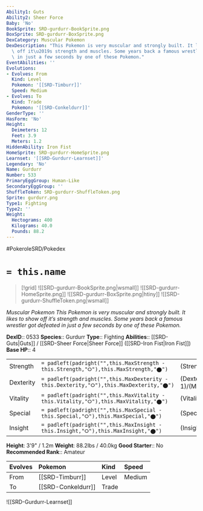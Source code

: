 ```yaml
---
Ability1: Guts
Ability2: Sheer Force
Baby: 'No'
BookSprite: SRD-gurdurr-BookSprite.png
BoxSprite: SRD-gurdurr-BoxSprite.png
DexCategory: Muscular Pokemon
DexDescription: "This Pokemon is very muscular and strongly built. It likes to show\
  \ off it\u2019s strength and muscles. Some years back a famous wrestler got defeated\
  \ in just a few seconds by one of these Pokemon."
EventAbilities: ''
Evolutions:
- Evolves: From
  Kind: Level
  Pokemon: '[[SRD-Timburr]]'
  Speed: Medium
- Evolves: To
  Kind: Trade
  Pokemon: '[[SRD-Conkeldurr]]'
GenderType: ''
HasForm: 'No'
Height:
  Deimeters: 12
  Feet: 3.9
  Meters: 1.2
HiddenAbility: Iron Fist
HomeSprite: SRD-gurdurr-HomeSprite.png
Learnset: '[[SRD-Gurdurr-Learnset]]'
Legendary: 'No'
Name: Gurdurr
Number: 533
PrimaryEggGroup: Human-Like
SecondaryEggGroup: ''
ShuffleToken: SRD-gurdurr-ShuffleToken.png
Sprite: gurdurr.png
Type1: Fighting
Type2: ''
Weight:
  Hectograms: 400
  Kilograms: 40.0
  Pounds: 88.2
---
```


#PokeroleSRD/Pokedex

# `= this.name`

> [!grid]
> ![[SRD-gurdurr-BookSprite.png|wsmall]]
> ![[SRD-gurdurr-HomeSprite.png]]
> ![[SRD-gurdurr-BoxSprite.png|htiny]]
> ![[SRD-gurdurr-ShuffleToken.png|wsmall]]


*Muscular Pokemon*
*This Pokemon is very muscular and strongly built. It likes to show off it’s strength and muscles. Some years back a famous wrestler got defeated in just a few seconds by one of these Pokemon.*

**DexID**:: 0533
**Species**:: Gurdurr
**Type**:: Fighting
**Abilities**:: [[SRD-Guts|Guts]] / [[SRD-Sheer Force|Sheer Force]] ([[SRD-Iron Fist|Iron Fist]])
**Base HP**:: 4

|           |                                                                                        |                                          |
| --------- | -------------------------------------------------------------------------------------- | ---------------------------------------- |
| Strength  | `= padleft(padright("",this.MaxStrength - this.Strength,"⭘"),this.MaxStrength,"⬤")`    | (Strength::3)/(MaxStrength::6)   |
| Dexterity | `= padleft(padright("",this.MaxDexterity - this.Dexterity,"⭘"),this.MaxDexterity,"⬤")` | (Dexterity:: 1)/(MaxDexterity::3) |
| Vitality  | `= padleft(padright("",this.MaxVitality - this.Vitality,"⭘"),this.MaxVitality,"⬤")`    | (Vitality::2)/(MaxVitality::5)   |
| Special   | `= padleft(padright("",this.MaxSpecial - this.Special,"⭘"),this.MaxSpecial,"⬤")`       | (Special::1)/(MaxSpecial::3)     |
| Insight   | `= padleft(padright("",this.MaxInsight - this.Insight,"⭘"),this.MaxInsight,"⬤")`       | (Insight::2)/(MaxInsight::4)     |

**Height**: 3'9" / 1.2m
**Weight**: 88.2lbs / 40.0kg
**Good Starter**:: No
**Recommended Rank**:: Amateur

| Evolves   | Pokemon            | Kind   | Speed   |
|:----------|:-------------------|:-------|:--------|
| From      | [[SRD-Timburr]]    | Level  | Medium  |
| To        | [[SRD-Conkeldurr]] | Trade  |         |

![[SRD-Gurdurr-Learnset]]